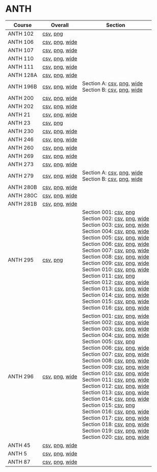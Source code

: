 # ANTH

| Course | Overall | Section |
| ------ | ------- | ------- |
| ANTH 102 | [csv](https://github.com/UCSD-Historical-Enrollment-Data/2024Winter/blob/main/overall/ANTH%20102.csv), [png](https://raw.githubusercontent.com/UCSD-Historical-Enrollment-Data/2024Winter/main/plot_overall/ANTH%20102.png) |  |
| ANTH 106 | [csv](https://github.com/UCSD-Historical-Enrollment-Data/2024Winter/blob/main/overall/ANTH%20106.csv), [png](https://raw.githubusercontent.com/UCSD-Historical-Enrollment-Data/2024Winter/main/plot_overall/ANTH%20106.png), [wide](https://raw.githubusercontent.com/UCSD-Historical-Enrollment-Data/2024Winter/main/plot_overall_wide/ANTH%20106.png) |  |
| ANTH 107 | [csv](https://github.com/UCSD-Historical-Enrollment-Data/2024Winter/blob/main/overall/ANTH%20107.csv), [png](https://raw.githubusercontent.com/UCSD-Historical-Enrollment-Data/2024Winter/main/plot_overall/ANTH%20107.png), [wide](https://raw.githubusercontent.com/UCSD-Historical-Enrollment-Data/2024Winter/main/plot_overall_wide/ANTH%20107.png) |  |
| ANTH 110 | [csv](https://github.com/UCSD-Historical-Enrollment-Data/2024Winter/blob/main/overall/ANTH%20110.csv), [png](https://raw.githubusercontent.com/UCSD-Historical-Enrollment-Data/2024Winter/main/plot_overall/ANTH%20110.png), [wide](https://raw.githubusercontent.com/UCSD-Historical-Enrollment-Data/2024Winter/main/plot_overall_wide/ANTH%20110.png) |  |
| ANTH 111 | [csv](https://github.com/UCSD-Historical-Enrollment-Data/2024Winter/blob/main/overall/ANTH%20111.csv), [png](https://raw.githubusercontent.com/UCSD-Historical-Enrollment-Data/2024Winter/main/plot_overall/ANTH%20111.png), [wide](https://raw.githubusercontent.com/UCSD-Historical-Enrollment-Data/2024Winter/main/plot_overall_wide/ANTH%20111.png) |  |
| ANTH 128A | [csv](https://github.com/UCSD-Historical-Enrollment-Data/2024Winter/blob/main/overall/ANTH%20128A.csv), [png](https://raw.githubusercontent.com/UCSD-Historical-Enrollment-Data/2024Winter/main/plot_overall/ANTH%20128A.png), [wide](https://raw.githubusercontent.com/UCSD-Historical-Enrollment-Data/2024Winter/main/plot_overall_wide/ANTH%20128A.png) |  |
| ANTH 196B | [csv](https://github.com/UCSD-Historical-Enrollment-Data/2024Winter/blob/main/overall/ANTH%20196B.csv), [png](https://raw.githubusercontent.com/UCSD-Historical-Enrollment-Data/2024Winter/main/plot_overall/ANTH%20196B.png), [wide](https://raw.githubusercontent.com/UCSD-Historical-Enrollment-Data/2024Winter/main/plot_overall_wide/ANTH%20196B.png) | Section A: [csv](https://github.com/UCSD-Historical-Enrollment-Data/2024Winter/blob/main/section/ANTH%20196B_A.csv), [png](https://raw.githubusercontent.com/UCSD-Historical-Enrollment-Data/2024Winter/main/plot_section/ANTH%20196B_A.png), [wide](https://raw.githubusercontent.com/UCSD-Historical-Enrollment-Data/2024Winter/main/plot_section_wide/ANTH%20196B_A.png)<br>Section B: [csv](https://github.com/UCSD-Historical-Enrollment-Data/2024Winter/blob/main/section/ANTH%20196B_B.csv), [png](https://raw.githubusercontent.com/UCSD-Historical-Enrollment-Data/2024Winter/main/plot_section/ANTH%20196B_B.png), [wide](https://raw.githubusercontent.com/UCSD-Historical-Enrollment-Data/2024Winter/main/plot_section_wide/ANTH%20196B_B.png) |
| ANTH 200 | [csv](https://github.com/UCSD-Historical-Enrollment-Data/2024Winter/blob/main/overall/ANTH%20200.csv), [png](https://raw.githubusercontent.com/UCSD-Historical-Enrollment-Data/2024Winter/main/plot_overall/ANTH%20200.png), [wide](https://raw.githubusercontent.com/UCSD-Historical-Enrollment-Data/2024Winter/main/plot_overall_wide/ANTH%20200.png) |  |
| ANTH 202 | [csv](https://github.com/UCSD-Historical-Enrollment-Data/2024Winter/blob/main/overall/ANTH%20202.csv), [png](https://raw.githubusercontent.com/UCSD-Historical-Enrollment-Data/2024Winter/main/plot_overall/ANTH%20202.png), [wide](https://raw.githubusercontent.com/UCSD-Historical-Enrollment-Data/2024Winter/main/plot_overall_wide/ANTH%20202.png) |  |
| ANTH 21 | [csv](https://github.com/UCSD-Historical-Enrollment-Data/2024Winter/blob/main/overall/ANTH%2021.csv), [png](https://raw.githubusercontent.com/UCSD-Historical-Enrollment-Data/2024Winter/main/plot_overall/ANTH%2021.png), [wide](https://raw.githubusercontent.com/UCSD-Historical-Enrollment-Data/2024Winter/main/plot_overall_wide/ANTH%2021.png) |  |
| ANTH 23 | [csv](https://github.com/UCSD-Historical-Enrollment-Data/2024Winter/blob/main/overall/ANTH%2023.csv), [png](https://raw.githubusercontent.com/UCSD-Historical-Enrollment-Data/2024Winter/main/plot_overall/ANTH%2023.png) |  |
| ANTH 230 | [csv](https://github.com/UCSD-Historical-Enrollment-Data/2024Winter/blob/main/overall/ANTH%20230.csv), [png](https://raw.githubusercontent.com/UCSD-Historical-Enrollment-Data/2024Winter/main/plot_overall/ANTH%20230.png), [wide](https://raw.githubusercontent.com/UCSD-Historical-Enrollment-Data/2024Winter/main/plot_overall_wide/ANTH%20230.png) |  |
| ANTH 246 | [csv](https://github.com/UCSD-Historical-Enrollment-Data/2024Winter/blob/main/overall/ANTH%20246.csv), [png](https://raw.githubusercontent.com/UCSD-Historical-Enrollment-Data/2024Winter/main/plot_overall/ANTH%20246.png), [wide](https://raw.githubusercontent.com/UCSD-Historical-Enrollment-Data/2024Winter/main/plot_overall_wide/ANTH%20246.png) |  |
| ANTH 260 | [csv](https://github.com/UCSD-Historical-Enrollment-Data/2024Winter/blob/main/overall/ANTH%20260.csv), [png](https://raw.githubusercontent.com/UCSD-Historical-Enrollment-Data/2024Winter/main/plot_overall/ANTH%20260.png), [wide](https://raw.githubusercontent.com/UCSD-Historical-Enrollment-Data/2024Winter/main/plot_overall_wide/ANTH%20260.png) |  |
| ANTH 269 | [csv](https://github.com/UCSD-Historical-Enrollment-Data/2024Winter/blob/main/overall/ANTH%20269.csv), [png](https://raw.githubusercontent.com/UCSD-Historical-Enrollment-Data/2024Winter/main/plot_overall/ANTH%20269.png), [wide](https://raw.githubusercontent.com/UCSD-Historical-Enrollment-Data/2024Winter/main/plot_overall_wide/ANTH%20269.png) |  |
| ANTH 273 | [csv](https://github.com/UCSD-Historical-Enrollment-Data/2024Winter/blob/main/overall/ANTH%20273.csv), [png](https://raw.githubusercontent.com/UCSD-Historical-Enrollment-Data/2024Winter/main/plot_overall/ANTH%20273.png), [wide](https://raw.githubusercontent.com/UCSD-Historical-Enrollment-Data/2024Winter/main/plot_overall_wide/ANTH%20273.png) |  |
| ANTH 279 | [csv](https://github.com/UCSD-Historical-Enrollment-Data/2024Winter/blob/main/overall/ANTH%20279.csv), [png](https://raw.githubusercontent.com/UCSD-Historical-Enrollment-Data/2024Winter/main/plot_overall/ANTH%20279.png), [wide](https://raw.githubusercontent.com/UCSD-Historical-Enrollment-Data/2024Winter/main/plot_overall_wide/ANTH%20279.png) | Section A: [csv](https://github.com/UCSD-Historical-Enrollment-Data/2024Winter/blob/main/section/ANTH%20279_A.csv), [png](https://raw.githubusercontent.com/UCSD-Historical-Enrollment-Data/2024Winter/main/plot_section/ANTH%20279_A.png), [wide](https://raw.githubusercontent.com/UCSD-Historical-Enrollment-Data/2024Winter/main/plot_section_wide/ANTH%20279_A.png)<br>Section B: [csv](https://github.com/UCSD-Historical-Enrollment-Data/2024Winter/blob/main/section/ANTH%20279_B.csv), [png](https://raw.githubusercontent.com/UCSD-Historical-Enrollment-Data/2024Winter/main/plot_section/ANTH%20279_B.png), [wide](https://raw.githubusercontent.com/UCSD-Historical-Enrollment-Data/2024Winter/main/plot_section_wide/ANTH%20279_B.png) |
| ANTH 280B | [csv](https://github.com/UCSD-Historical-Enrollment-Data/2024Winter/blob/main/overall/ANTH%20280B.csv), [png](https://raw.githubusercontent.com/UCSD-Historical-Enrollment-Data/2024Winter/main/plot_overall/ANTH%20280B.png), [wide](https://raw.githubusercontent.com/UCSD-Historical-Enrollment-Data/2024Winter/main/plot_overall_wide/ANTH%20280B.png) |  |
| ANTH 280C | [csv](https://github.com/UCSD-Historical-Enrollment-Data/2024Winter/blob/main/overall/ANTH%20280C.csv), [png](https://raw.githubusercontent.com/UCSD-Historical-Enrollment-Data/2024Winter/main/plot_overall/ANTH%20280C.png), [wide](https://raw.githubusercontent.com/UCSD-Historical-Enrollment-Data/2024Winter/main/plot_overall_wide/ANTH%20280C.png) |  |
| ANTH 281B | [csv](https://github.com/UCSD-Historical-Enrollment-Data/2024Winter/blob/main/overall/ANTH%20281B.csv), [png](https://raw.githubusercontent.com/UCSD-Historical-Enrollment-Data/2024Winter/main/plot_overall/ANTH%20281B.png), [wide](https://raw.githubusercontent.com/UCSD-Historical-Enrollment-Data/2024Winter/main/plot_overall_wide/ANTH%20281B.png) |  |
| ANTH 295 | [csv](https://github.com/UCSD-Historical-Enrollment-Data/2024Winter/blob/main/overall/ANTH%20295.csv), [png](https://raw.githubusercontent.com/UCSD-Historical-Enrollment-Data/2024Winter/main/plot_overall/ANTH%20295.png) | Section 001: [csv](https://github.com/UCSD-Historical-Enrollment-Data/2024Winter/blob/main/section/ANTH%20295_001.csv), [png](https://raw.githubusercontent.com/UCSD-Historical-Enrollment-Data/2024Winter/main/plot_section/ANTH%20295_001.png)<br>Section 002: [csv](https://github.com/UCSD-Historical-Enrollment-Data/2024Winter/blob/main/section/ANTH%20295_002.csv), [png](https://raw.githubusercontent.com/UCSD-Historical-Enrollment-Data/2024Winter/main/plot_section/ANTH%20295_002.png), [wide](https://raw.githubusercontent.com/UCSD-Historical-Enrollment-Data/2024Winter/main/plot_section_wide/ANTH%20295_002.png)<br>Section 003: [csv](https://github.com/UCSD-Historical-Enrollment-Data/2024Winter/blob/main/section/ANTH%20295_003.csv), [png](https://raw.githubusercontent.com/UCSD-Historical-Enrollment-Data/2024Winter/main/plot_section/ANTH%20295_003.png), [wide](https://raw.githubusercontent.com/UCSD-Historical-Enrollment-Data/2024Winter/main/plot_section_wide/ANTH%20295_003.png)<br>Section 004: [csv](https://github.com/UCSD-Historical-Enrollment-Data/2024Winter/blob/main/section/ANTH%20295_004.csv), [png](https://raw.githubusercontent.com/UCSD-Historical-Enrollment-Data/2024Winter/main/plot_section/ANTH%20295_004.png), [wide](https://raw.githubusercontent.com/UCSD-Historical-Enrollment-Data/2024Winter/main/plot_section_wide/ANTH%20295_004.png)<br>Section 005: [csv](https://github.com/UCSD-Historical-Enrollment-Data/2024Winter/blob/main/section/ANTH%20295_005.csv), [png](https://raw.githubusercontent.com/UCSD-Historical-Enrollment-Data/2024Winter/main/plot_section/ANTH%20295_005.png), [wide](https://raw.githubusercontent.com/UCSD-Historical-Enrollment-Data/2024Winter/main/plot_section_wide/ANTH%20295_005.png)<br>Section 006: [csv](https://github.com/UCSD-Historical-Enrollment-Data/2024Winter/blob/main/section/ANTH%20295_006.csv), [png](https://raw.githubusercontent.com/UCSD-Historical-Enrollment-Data/2024Winter/main/plot_section/ANTH%20295_006.png), [wide](https://raw.githubusercontent.com/UCSD-Historical-Enrollment-Data/2024Winter/main/plot_section_wide/ANTH%20295_006.png)<br>Section 007: [csv](https://github.com/UCSD-Historical-Enrollment-Data/2024Winter/blob/main/section/ANTH%20295_007.csv), [png](https://raw.githubusercontent.com/UCSD-Historical-Enrollment-Data/2024Winter/main/plot_section/ANTH%20295_007.png), [wide](https://raw.githubusercontent.com/UCSD-Historical-Enrollment-Data/2024Winter/main/plot_section_wide/ANTH%20295_007.png)<br>Section 008: [csv](https://github.com/UCSD-Historical-Enrollment-Data/2024Winter/blob/main/section/ANTH%20295_008.csv), [png](https://raw.githubusercontent.com/UCSD-Historical-Enrollment-Data/2024Winter/main/plot_section/ANTH%20295_008.png), [wide](https://raw.githubusercontent.com/UCSD-Historical-Enrollment-Data/2024Winter/main/plot_section_wide/ANTH%20295_008.png)<br>Section 009: [csv](https://github.com/UCSD-Historical-Enrollment-Data/2024Winter/blob/main/section/ANTH%20295_009.csv), [png](https://raw.githubusercontent.com/UCSD-Historical-Enrollment-Data/2024Winter/main/plot_section/ANTH%20295_009.png), [wide](https://raw.githubusercontent.com/UCSD-Historical-Enrollment-Data/2024Winter/main/plot_section_wide/ANTH%20295_009.png)<br>Section 010: [csv](https://github.com/UCSD-Historical-Enrollment-Data/2024Winter/blob/main/section/ANTH%20295_010.csv), [png](https://raw.githubusercontent.com/UCSD-Historical-Enrollment-Data/2024Winter/main/plot_section/ANTH%20295_010.png), [wide](https://raw.githubusercontent.com/UCSD-Historical-Enrollment-Data/2024Winter/main/plot_section_wide/ANTH%20295_010.png)<br>Section 011: [csv](https://github.com/UCSD-Historical-Enrollment-Data/2024Winter/blob/main/section/ANTH%20295_011.csv), [png](https://raw.githubusercontent.com/UCSD-Historical-Enrollment-Data/2024Winter/main/plot_section/ANTH%20295_011.png)<br>Section 012: [csv](https://github.com/UCSD-Historical-Enrollment-Data/2024Winter/blob/main/section/ANTH%20295_012.csv), [png](https://raw.githubusercontent.com/UCSD-Historical-Enrollment-Data/2024Winter/main/plot_section/ANTH%20295_012.png), [wide](https://raw.githubusercontent.com/UCSD-Historical-Enrollment-Data/2024Winter/main/plot_section_wide/ANTH%20295_012.png)<br>Section 013: [csv](https://github.com/UCSD-Historical-Enrollment-Data/2024Winter/blob/main/section/ANTH%20295_013.csv), [png](https://raw.githubusercontent.com/UCSD-Historical-Enrollment-Data/2024Winter/main/plot_section/ANTH%20295_013.png), [wide](https://raw.githubusercontent.com/UCSD-Historical-Enrollment-Data/2024Winter/main/plot_section_wide/ANTH%20295_013.png)<br>Section 014: [csv](https://github.com/UCSD-Historical-Enrollment-Data/2024Winter/blob/main/section/ANTH%20295_014.csv), [png](https://raw.githubusercontent.com/UCSD-Historical-Enrollment-Data/2024Winter/main/plot_section/ANTH%20295_014.png), [wide](https://raw.githubusercontent.com/UCSD-Historical-Enrollment-Data/2024Winter/main/plot_section_wide/ANTH%20295_014.png)<br>Section 015: [csv](https://github.com/UCSD-Historical-Enrollment-Data/2024Winter/blob/main/section/ANTH%20295_015.csv), [png](https://raw.githubusercontent.com/UCSD-Historical-Enrollment-Data/2024Winter/main/plot_section/ANTH%20295_015.png), [wide](https://raw.githubusercontent.com/UCSD-Historical-Enrollment-Data/2024Winter/main/plot_section_wide/ANTH%20295_015.png)<br>Section 016: [csv](https://github.com/UCSD-Historical-Enrollment-Data/2024Winter/blob/main/section/ANTH%20295_016.csv), [png](https://raw.githubusercontent.com/UCSD-Historical-Enrollment-Data/2024Winter/main/plot_section/ANTH%20295_016.png), [wide](https://raw.githubusercontent.com/UCSD-Historical-Enrollment-Data/2024Winter/main/plot_section_wide/ANTH%20295_016.png) |
| ANTH 296 | [csv](https://github.com/UCSD-Historical-Enrollment-Data/2024Winter/blob/main/overall/ANTH%20296.csv), [png](https://raw.githubusercontent.com/UCSD-Historical-Enrollment-Data/2024Winter/main/plot_overall/ANTH%20296.png), [wide](https://raw.githubusercontent.com/UCSD-Historical-Enrollment-Data/2024Winter/main/plot_overall_wide/ANTH%20296.png) | Section 001: [csv](https://github.com/UCSD-Historical-Enrollment-Data/2024Winter/blob/main/section/ANTH%20296_001.csv), [png](https://raw.githubusercontent.com/UCSD-Historical-Enrollment-Data/2024Winter/main/plot_section/ANTH%20296_001.png), [wide](https://raw.githubusercontent.com/UCSD-Historical-Enrollment-Data/2024Winter/main/plot_section_wide/ANTH%20296_001.png)<br>Section 002: [csv](https://github.com/UCSD-Historical-Enrollment-Data/2024Winter/blob/main/section/ANTH%20296_002.csv), [png](https://raw.githubusercontent.com/UCSD-Historical-Enrollment-Data/2024Winter/main/plot_section/ANTH%20296_002.png), [wide](https://raw.githubusercontent.com/UCSD-Historical-Enrollment-Data/2024Winter/main/plot_section_wide/ANTH%20296_002.png)<br>Section 003: [csv](https://github.com/UCSD-Historical-Enrollment-Data/2024Winter/blob/main/section/ANTH%20296_003.csv), [png](https://raw.githubusercontent.com/UCSD-Historical-Enrollment-Data/2024Winter/main/plot_section/ANTH%20296_003.png), [wide](https://raw.githubusercontent.com/UCSD-Historical-Enrollment-Data/2024Winter/main/plot_section_wide/ANTH%20296_003.png)<br>Section 004: [csv](https://github.com/UCSD-Historical-Enrollment-Data/2024Winter/blob/main/section/ANTH%20296_004.csv), [png](https://raw.githubusercontent.com/UCSD-Historical-Enrollment-Data/2024Winter/main/plot_section/ANTH%20296_004.png), [wide](https://raw.githubusercontent.com/UCSD-Historical-Enrollment-Data/2024Winter/main/plot_section_wide/ANTH%20296_004.png)<br>Section 005: [csv](https://github.com/UCSD-Historical-Enrollment-Data/2024Winter/blob/main/section/ANTH%20296_005.csv), [png](https://raw.githubusercontent.com/UCSD-Historical-Enrollment-Data/2024Winter/main/plot_section/ANTH%20296_005.png)<br>Section 006: [csv](https://github.com/UCSD-Historical-Enrollment-Data/2024Winter/blob/main/section/ANTH%20296_006.csv), [png](https://raw.githubusercontent.com/UCSD-Historical-Enrollment-Data/2024Winter/main/plot_section/ANTH%20296_006.png), [wide](https://raw.githubusercontent.com/UCSD-Historical-Enrollment-Data/2024Winter/main/plot_section_wide/ANTH%20296_006.png)<br>Section 007: [csv](https://github.com/UCSD-Historical-Enrollment-Data/2024Winter/blob/main/section/ANTH%20296_007.csv), [png](https://raw.githubusercontent.com/UCSD-Historical-Enrollment-Data/2024Winter/main/plot_section/ANTH%20296_007.png), [wide](https://raw.githubusercontent.com/UCSD-Historical-Enrollment-Data/2024Winter/main/plot_section_wide/ANTH%20296_007.png)<br>Section 008: [csv](https://github.com/UCSD-Historical-Enrollment-Data/2024Winter/blob/main/section/ANTH%20296_008.csv), [png](https://raw.githubusercontent.com/UCSD-Historical-Enrollment-Data/2024Winter/main/plot_section/ANTH%20296_008.png), [wide](https://raw.githubusercontent.com/UCSD-Historical-Enrollment-Data/2024Winter/main/plot_section_wide/ANTH%20296_008.png)<br>Section 009: [csv](https://github.com/UCSD-Historical-Enrollment-Data/2024Winter/blob/main/section/ANTH%20296_009.csv), [png](https://raw.githubusercontent.com/UCSD-Historical-Enrollment-Data/2024Winter/main/plot_section/ANTH%20296_009.png), [wide](https://raw.githubusercontent.com/UCSD-Historical-Enrollment-Data/2024Winter/main/plot_section_wide/ANTH%20296_009.png)<br>Section 010: [csv](https://github.com/UCSD-Historical-Enrollment-Data/2024Winter/blob/main/section/ANTH%20296_010.csv), [png](https://raw.githubusercontent.com/UCSD-Historical-Enrollment-Data/2024Winter/main/plot_section/ANTH%20296_010.png), [wide](https://raw.githubusercontent.com/UCSD-Historical-Enrollment-Data/2024Winter/main/plot_section_wide/ANTH%20296_010.png)<br>Section 011: [csv](https://github.com/UCSD-Historical-Enrollment-Data/2024Winter/blob/main/section/ANTH%20296_011.csv), [png](https://raw.githubusercontent.com/UCSD-Historical-Enrollment-Data/2024Winter/main/plot_section/ANTH%20296_011.png), [wide](https://raw.githubusercontent.com/UCSD-Historical-Enrollment-Data/2024Winter/main/plot_section_wide/ANTH%20296_011.png)<br>Section 012: [csv](https://github.com/UCSD-Historical-Enrollment-Data/2024Winter/blob/main/section/ANTH%20296_012.csv), [png](https://raw.githubusercontent.com/UCSD-Historical-Enrollment-Data/2024Winter/main/plot_section/ANTH%20296_012.png), [wide](https://raw.githubusercontent.com/UCSD-Historical-Enrollment-Data/2024Winter/main/plot_section_wide/ANTH%20296_012.png)<br>Section 013: [csv](https://github.com/UCSD-Historical-Enrollment-Data/2024Winter/blob/main/section/ANTH%20296_013.csv), [png](https://raw.githubusercontent.com/UCSD-Historical-Enrollment-Data/2024Winter/main/plot_section/ANTH%20296_013.png), [wide](https://raw.githubusercontent.com/UCSD-Historical-Enrollment-Data/2024Winter/main/plot_section_wide/ANTH%20296_013.png)<br>Section 014: [csv](https://github.com/UCSD-Historical-Enrollment-Data/2024Winter/blob/main/section/ANTH%20296_014.csv), [png](https://raw.githubusercontent.com/UCSD-Historical-Enrollment-Data/2024Winter/main/plot_section/ANTH%20296_014.png), [wide](https://raw.githubusercontent.com/UCSD-Historical-Enrollment-Data/2024Winter/main/plot_section_wide/ANTH%20296_014.png)<br>Section 015: [csv](https://github.com/UCSD-Historical-Enrollment-Data/2024Winter/blob/main/section/ANTH%20296_015.csv), [png](https://raw.githubusercontent.com/UCSD-Historical-Enrollment-Data/2024Winter/main/plot_section/ANTH%20296_015.png)<br>Section 016: [csv](https://github.com/UCSD-Historical-Enrollment-Data/2024Winter/blob/main/section/ANTH%20296_016.csv), [png](https://raw.githubusercontent.com/UCSD-Historical-Enrollment-Data/2024Winter/main/plot_section/ANTH%20296_016.png), [wide](https://raw.githubusercontent.com/UCSD-Historical-Enrollment-Data/2024Winter/main/plot_section_wide/ANTH%20296_016.png)<br>Section 017: [csv](https://github.com/UCSD-Historical-Enrollment-Data/2024Winter/blob/main/section/ANTH%20296_017.csv), [png](https://raw.githubusercontent.com/UCSD-Historical-Enrollment-Data/2024Winter/main/plot_section/ANTH%20296_017.png), [wide](https://raw.githubusercontent.com/UCSD-Historical-Enrollment-Data/2024Winter/main/plot_section_wide/ANTH%20296_017.png)<br>Section 018: [csv](https://github.com/UCSD-Historical-Enrollment-Data/2024Winter/blob/main/section/ANTH%20296_018.csv), [png](https://raw.githubusercontent.com/UCSD-Historical-Enrollment-Data/2024Winter/main/plot_section/ANTH%20296_018.png), [wide](https://raw.githubusercontent.com/UCSD-Historical-Enrollment-Data/2024Winter/main/plot_section_wide/ANTH%20296_018.png)<br>Section 019: [csv](https://github.com/UCSD-Historical-Enrollment-Data/2024Winter/blob/main/section/ANTH%20296_019.csv), [png](https://raw.githubusercontent.com/UCSD-Historical-Enrollment-Data/2024Winter/main/plot_section/ANTH%20296_019.png), [wide](https://raw.githubusercontent.com/UCSD-Historical-Enrollment-Data/2024Winter/main/plot_section_wide/ANTH%20296_019.png)<br>Section 020: [csv](https://github.com/UCSD-Historical-Enrollment-Data/2024Winter/blob/main/section/ANTH%20296_020.csv), [png](https://raw.githubusercontent.com/UCSD-Historical-Enrollment-Data/2024Winter/main/plot_section/ANTH%20296_020.png), [wide](https://raw.githubusercontent.com/UCSD-Historical-Enrollment-Data/2024Winter/main/plot_section_wide/ANTH%20296_020.png) |
| ANTH 45 | [csv](https://github.com/UCSD-Historical-Enrollment-Data/2024Winter/blob/main/overall/ANTH%2045.csv), [png](https://raw.githubusercontent.com/UCSD-Historical-Enrollment-Data/2024Winter/main/plot_overall/ANTH%2045.png), [wide](https://raw.githubusercontent.com/UCSD-Historical-Enrollment-Data/2024Winter/main/plot_overall_wide/ANTH%2045.png) |  |
| ANTH 5 | [csv](https://github.com/UCSD-Historical-Enrollment-Data/2024Winter/blob/main/overall/ANTH%205.csv), [png](https://raw.githubusercontent.com/UCSD-Historical-Enrollment-Data/2024Winter/main/plot_overall/ANTH%205.png), [wide](https://raw.githubusercontent.com/UCSD-Historical-Enrollment-Data/2024Winter/main/plot_overall_wide/ANTH%205.png) |  |
| ANTH 87 | [csv](https://github.com/UCSD-Historical-Enrollment-Data/2024Winter/blob/main/overall/ANTH%2087.csv), [png](https://raw.githubusercontent.com/UCSD-Historical-Enrollment-Data/2024Winter/main/plot_overall/ANTH%2087.png), [wide](https://raw.githubusercontent.com/UCSD-Historical-Enrollment-Data/2024Winter/main/plot_overall_wide/ANTH%2087.png) |  |
